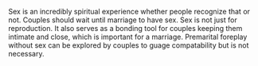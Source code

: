 Sex is an incredibly spiritual experience whether people recognize that or not. Couples should wait until marriage to have sex. Sex is not just for reproduction. It also serves as a bonding tool for couples keeping them intimate and close, which is important for a marriage. Premarital foreplay without sex can be explored by couples to guage compatability but is not necessary.
